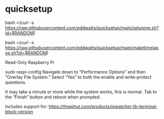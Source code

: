 # quicksetup
bash <(curl -s https://raw.githubusercontent.com/eddwatts/quicksetup/main/setupme.sh?id=$RANDOM)

bash <(curl -s https://raw.githubusercontent.com/eddwatts/quicksetup/main/maketimelapse.sh?id=$RANDOM)

Read-Only Raspberry Pi

sudo raspi-config
Navigate down to “Performance Options” and then “Overlay File System.” Select “Yes” to both the enable and write-protect questions.

It may take a minute or more while the system works, this is normal. Tab to the “Finish” button and reboot when prompted.

Includes support for:
https://thepihut.com/products/piwatcher-tb-terminal-block-version

